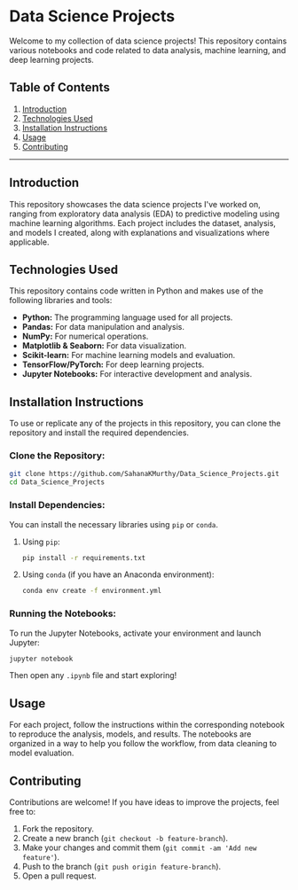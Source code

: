 # Data Science Projects

Welcome to my collection of data science projects! This repository contains various notebooks and code related to data analysis, machine learning, and deep learning projects.

## Table of Contents

1. [Introduction](#introduction)
2. [Technologies Used](#technologies-used)
3. [Installation Instructions](#installation-instructions)
4. [Usage](#usage)
5. [Contributing](#contributing)

---

## Introduction

This repository showcases the data science projects I've worked on, ranging from exploratory data analysis (EDA) to predictive modeling using machine learning algorithms. Each project includes the dataset, analysis, and models I created, along with explanations and visualizations where applicable.


## Technologies Used

This repository contains code written in Python and makes use of the following libraries and tools:

- **Python:** The programming language used for all projects.
- **Pandas:** For data manipulation and analysis.
- **NumPy:** For numerical operations.
- **Matplotlib & Seaborn:** For data visualization.
- **Scikit-learn:** For machine learning models and evaluation.
- **TensorFlow/PyTorch:** For deep learning projects.
- **Jupyter Notebooks:** For interactive development and analysis.

## Installation Instructions

To use or replicate any of the projects in this repository, you can clone the repository and install the required dependencies.

### Clone the Repository:
```bash
git clone https://github.com/SahanaKMurthy/Data_Science_Projects.git
cd Data_Science_Projects
```

### Install Dependencies:
You can install the necessary libraries using `pip` or `conda`.

1. Using `pip`:
   ```bash
   pip install -r requirements.txt
   ```

2. Using `conda` (if you have an Anaconda environment):
   ```bash
   conda env create -f environment.yml
   ```

### Running the Notebooks:
To run the Jupyter Notebooks, activate your environment and launch Jupyter:
```bash
jupyter notebook
```
Then open any `.ipynb` file and start exploring!

## Usage

For each project, follow the instructions within the corresponding notebook to reproduce the analysis, models, and results. The notebooks are organized in a way to help you follow the workflow, from data cleaning to model evaluation.

## Contributing

Contributions are welcome! If you have ideas to improve the projects, feel free to:

1. Fork the repository.
2. Create a new branch (`git checkout -b feature-branch`).
3. Make your changes and commit them (`git commit -am 'Add new feature'`).
4. Push to the branch (`git push origin feature-branch`).
5. Open a pull request.
